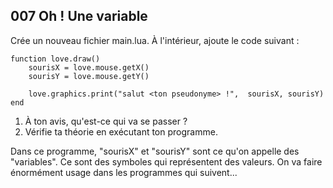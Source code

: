 ## 007 Oh ! Une variable

Crée un nouveau fichier main.lua. À l'intérieur, ajoute le code suivant :

    function love.draw()
        sourisX = love.mouse.getX()
        sourisY = love.mouse.getY()

        love.graphics.print("salut <ton pseudonyme> !",  sourisX, sourisY)
    end

1. À ton avis, qu'est-ce qui va se passer ?
2. Vérifie ta théorie en exécutant ton programme.

Dans ce programme, "sourisX" et "sourisY" sont ce qu'on appelle des "variables". Ce sont des symboles qui représentent des valeurs. On va faire énormément usage dans les programmes qui suivent...
